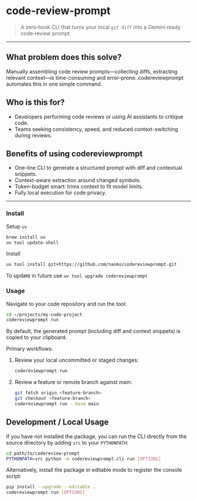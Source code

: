 # code-review-prompt

> A zero‑hook CLI that turns your local `git diff` into a Gemini‑ready code‑review prompt.

---
## What problem does this solve?

Manually assembling code review prompts—collecting diffs, extracting relevant context—is time-consuming and error-prone. codereviewprompt automates this in one simple command.

## Who is this for?

- Developers performing code reviews or using AI assistants to critique code.
- Teams seeking consistency, speed, and reduced context-switching during reviews.

## Benefits of using codereviewprompt

- One-line CLI to generate a structured prompt with diff and contextual snippets.
- Context-aware extraction around changed symbols.
- Token-budget smart: trims context to fit model limits.
- Fully local execution for code privacy.

---

### Install 
Setup `uv`
```bash
brew install uv
uv tool update-shell
```

Install
```bash
uv tool install git+https://github.com/naoko/codereviewprompt.git    
```

To update in future use `uv tool upgrade codereviewprompt`


### Usage
Navigate to your code repository and run the tool:

```bash
cd ~/projects/my-code-project
codereviewprompt run
```

By default, the generated prompt (including diff and context snippets) is copied to your clipboard.

Primary workflows:

1. Review your local uncommitted or staged changes:

   ```bash
   codereviewprompt run
   ```

2. Review a feature or remote branch against main:

   ```bash
   git fetch origin <feature-branch>
   git checkout <feature-branch>
   codereviewprompt run --base main
   ```

## Development / Local Usage

If you have not installed the package, you can run the CLI directly from the source directory by adding `src` to your `PYTHONPATH`:

```bash
cd path/to/codereview-prompt
PYTHONPATH=src python -m codereviewprompt.cli run [OPTIONS]
```

Alternatively, install the package in editable mode to register the console script:

```bash
pip install --upgrade --editable .
codereviewprompt run [OPTIONS]
```

